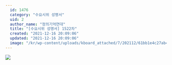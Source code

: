 ```yaml
---
  id: 1476
  category: "수요시위 성명서"
  uid: 2
  author_name: "정의기억연대"
  title: "[수요시위 성명서] 1522차"
  created: "2021-12-16 20:09:06"
  updated: "2021-12-16 20:09:06"
  image: "/kr/wp-content/uploads/kboard_attached/7/202112/61bb1e4c27ab46129066.jpg"
---
```

![](/kr/wp-content/uploads/kboard_attached/7/202112/61bb1e4c27ab46129066.jpg)